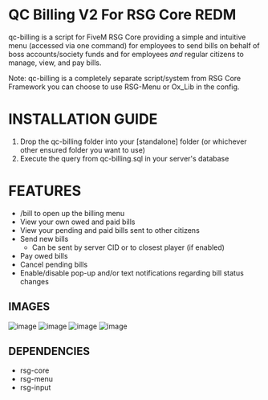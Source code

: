 # QC Billing V2 For RSG Core REDM

qc-billing is a script for FiveM RSG Core providing a simple and intuitive menu (accessed via one command) for employees to send bills on behalf of boss accounts/society funds and for employees *and* regular citizens to manage, view, and pay bills.

Note: qc-billing is a completely separate script/system from RSG Core Framework you can choose to use RSG-Menu or Ox_Lib in the config.

<h1>INSTALLATION GUIDE</h1>

1. Drop the qc-billing folder into your [standalone] folder (or whichever other ensured folder you want to use)
2. Execute the query from qc-billing.sql in your server's database

<h1>FEATURES</h1>

  - /bill to open up the billing menu
  - View your own owed and paid bills
  - View your pending and paid bills sent to other citizens
  - Send new bills
    - Can be sent by server CID or to closest player (if enabled)
  - Pay owed bills
  - Cancel pending bills
- Enable/disable pop-up and/or text notifications regarding bill status changes

**IMAGES**
-----
![image](https://github.com/Artmines/qc-billing/assets/96462463/f7539870-3159-4832-bac1-4795b2cf9617)
![image](https://github.com/Artmines/qc-billing/assets/96462463/8d6489ce-a8bf-467b-97d0-4829479df522)
![image](https://github.com/Artmines/qc-billing/assets/96462463/f9728f94-cb4f-4c68-81bd-76a85bcd124a)
![image](https://github.com/Artmines/qc-billing/assets/96462463/53ad2296-4649-460a-94cd-fc1563fee6d9)


**DEPENDENCIES**
-----
- rsg-core
- rsg-menu
- rsg-input


